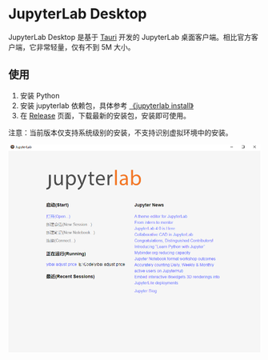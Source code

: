 # JupyterLab Desktop


JupyterLab Desktop 是基于 [Tauri](https://github.com/tauri-apps/tauri) 开发的 JupyterLab 桌面客户端。相比官方客户端，它非常轻量，仅有不到 5M 大小。


## 使用

1. 安装 Python
2. 安装 jupyterlab 依赖包，具体参考 [《jupyterlab install》](https://jupyterlab.readthedocs.io/en/latest/getting_started/installation.html)
3. 在 [Release](https://github.com/l1xnan/jupyterlab-desktop/releases) 页面，下载最新的安装包，安装即可使用。

注意：当前版本仅支持系统级别的安装，不支持识别虚拟环境中的安装。

![jupyterlab](./public/jupyterlab.png)
